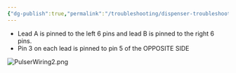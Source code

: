 ```yaml
---
{"dg-publish":true,"permalink":"/troubleshooting/dispenser-troubleshooting/gilbarco/wiring-guides/pulser-wiring-scheme/"}
---
```



- Lead A is pinned to the left 6 pins and lead B is pinned to the right 6 pins.
- Pin 3 on each lead is pinned to pin 5 of the OPPOSITE SIDE


![PulserWiring2.png](/img/user/Assets/Images/PulserWiring2.png)
